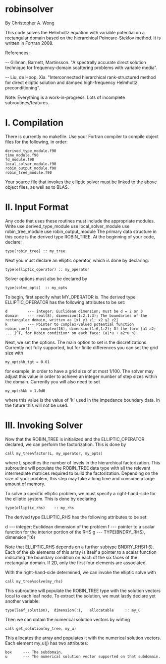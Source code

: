 # robinsolver

By Christopher A. Wong

This code solves the Helmholtz equation with variable potential on a rectangular domain based on
the hierarchical Poincare-Steklov method. It is written in Fortran 2008.

References:

-- Gillman, Barnett, Martinsson. "A spectrally accurate direct solution technique for
frequency-domain scattering problems with variable media".

-- Liu, de Hoop, Xia. "Interconnected hierarchical rank-structured method for direct elliptic
solution and damped high-frequency Helmholtz preconditioning".

Note: Everything is a work-in-progress. Lots of incomplete subroutines/features.

I. Compilation
==============

There is currently no makefile. Use your Fortran compiler to compile object files for the following,
in order:

    derived_type_module.f90
    time_module.f90
    fd_module.f90
    local_solver_module.f90
    robin_output_module.f90
    robin_tree_module.f90
    
Your source file that invokes the elliptic solver must be linked to the above object files, as well
as to BLAS.

II. Input Format
================

Any code that uses these routines must include the appropriate modules. Write
    use derived_type_module
    use local_solver_module
    use robin_tree_module
    use robin_output_module
The primary data structure in this code is the derived type ROBIN_TREE. At the beginning of your
code, declare:

    type(robin_tree) :: my_tree
    
Next you must declare an elliptic operator, which is done by declaring:

    type(elliptic_operator) :: my_operator
    
Solver options must also be declared by

    type(solve_opts)  :: my_opts
    
To begin, first specify what MY_OPERATOR is. The derived type ELLIPTIC_OPERATOR has the following
attributes to be set:

    d         --- integer; Euclidean dimension; must be d = 2 or 3
    domain    --- real(8), dimension(1:2,1:3); The boundaries of the rectangular domain, written as [x1 y1 z1; x2 y2 z2]
    k         --- Pointer to complex-valued potential function
    robin_coeff --- complex(16), dimension(1:6,1:2); Of the form [a1 a2; ... ]^T, for Robin condition* on each face: (a1*u + a2*u_n)

Next, we set the options. The main option to set is the discretizations. Currently not fully
supported, but for finite differences you can set the grid size with

    my_opts%h_tgt = 0.01
    
for example, in order to have a grid size of at most 1/100. The solver may adjust this value
in order to achieve an integer number of step sizes within the domain. Currently you will also need
to set

    my_opts%kb = 1.0d0
    
where this value is the value of 'k' used in the impedance boundary data. In the future this
will not be used.

III. Invoking Solver
====================

Now that the ROBIN_TREE is initialized and the ELLIPTIC_OPERATOR declared, we can perform the
factorization. This is done by

    call my_tree%factor(L, my_operator, my_opts)
    
where L specifies the number of levels in the hierarchical factorization. This subroutine
will populate the ROBIN_TREE data type with all the relevant intermediate matrices required to
build the factorization. Depending on the size of your problem, this step may take a long time and 
consume a large amount of memory. 

To solve a specific elliptic problem, we must specify a right-hand-side for the elliptic system.
This is done by declaring

    type(elliptic_rhs)    :: my_rhs
    
The derived type ELLIPTIC_RHS has the following attributes to be set:

d       --- integer; Euclidean dimension of the problem
f       --- pointer to a scalar function for the interior portion of the RHS
g       --- TYPE(BNDRY_RHS), dimension(1:6)

Note that ELLIPTIC_RHS depends on a further subtype BNDRY_RHS(1:6). Each of the six elements of this
array is itself a pointer to a scalar function indicating the boundary condition on each of the six
faces of the rectangular domain. If 2D, only the first four elements are associated.

With the right-hand-side determined, we can invoke the elliptic solve with

    call my_tree%solve(my_rhs)
    
This subroutine will populate the ROBIN_TREE type with the solution vectors local to each leaf node.
To extract the solution, we must lastly declare yet another variable:

    type(leaf_solution),  dimension(:),   allocatable     :: my_u
    
Then we can obtain the numerical solution vectors by writing

    call get_solution(my_tree, my_u)
    
This allocates the array and populates it with the numerical solution vectors. Each element my_u(j)
has two attributes:

    box     --- The subdomain.
    u       --- The numerical solution vector supported on that subdomain.    
